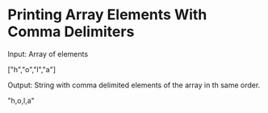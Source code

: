 # Printing Array Elements With Comma Delimiters

Input: Array of elements

["h","o","l","a"]

Output: String with comma delimited elements of the array in th same order.

"h,o,l,a"
